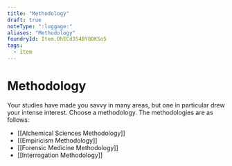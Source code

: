 ```yaml
---
title: "Methodology"
draft: true
noteType: ":luggage:"
aliases: "Methodology"
foundryId: Item.OhECd3S4BY8OKSo5
tags:
  - Item
---
```


# Methodology

Your studies have made you savvy in many areas, but one in particular drew your intense interest. Choose a methodology. The methodologies are as follows:

*   [[Alchemical Sciences Methodology]]
*   [[Empiricism Methodology]]
*   [[Forensic Medicine Methodology]]
*   [[Interrogation Methodology]]
